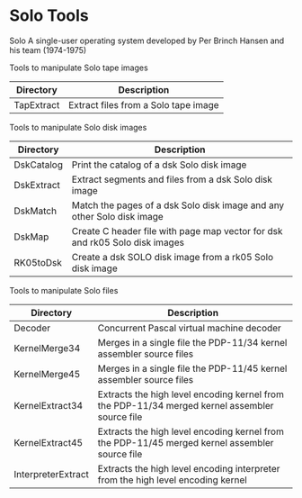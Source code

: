 # Solo Tools
Solo A single-user operating system developed by Per Brinch Hansen and his team (1974-1975)

Tools to manipulate Solo tape images

|Directory |Description                        |
|----------|------------------------------------|
|TapExtract|Extract files from a Solo tape image|

Tools to manipulate Solo disk images

|Directory |Description                                                                |
|----------|---------------------------------------------------------------------------|
|DskCatalog|Print the catalog of a dsk Solo disk image                                 |
|DskExtract|Extract segments and files from a dsk Solo disk image                      |
|DskMatch  |Match the pages of a dsk Solo disk image and any other Solo disk image     | 
|DskMap    |Create C header file with page map vector for dsk and rk05 Solo disk images|  
|RK05toDsk |Create a dsk SOLO disk image from a rk05 Solo disk image                   |

Tools to manipulate Solo files

|Directory         |Description                                                                                   |
|------------------|----------------------------------------------------------------------------------------------|
|Decoder           |Concurrent Pascal virtual machine decoder                                                     |
|KernelMerge34     |Merges in a single file the PDP-11/34 kernel assembler source files                           |
|KernelMerge45     |Merges in a single file the PDP-11/45 kernel assembler source files                           |
|KernelExtract34   |Extracts the high level encoding kernel from the PDP-11/34 merged kernel assembler source file|
|KernelExtract45   |Extracts the high level encoding kernel from the PDP-11/45 merged kernel assembler source file|
|InterpreterExtract|Extracts the high level encoding interpreter from the high level encoding kernel              |

